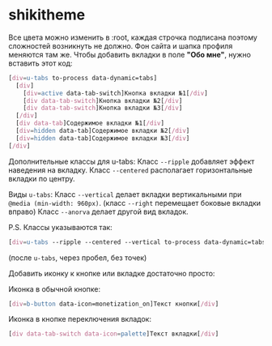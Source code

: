 # shikitheme
Все цвета можно изменить в :root, каждая строчка подписана поэтому сложностей возникнуть не должно. 
Фон сайта и шапка профиля меняются там же.
Чтобы добавить вкладки в поле **"Обо мне"**, нужно вставить этот код:

```scss
[div=u-tabs to-process data-dynamic=tabs]
  [div]
    [div=active data-tab-switch]Кнопка вкладки №1[/div]
    [div data-tab-switch]Кнопка вкладки №2[/div]
    [div data-tab-switch]Кнопка вкладки №3[/div]
  [/div]
  [div data-tab]Содержимое вкладки №1[/div]
  [div=hidden data-tab]Содержимое вкладки №2[/div]
  [div=hidden data-tab]Содержимое вкладки №3[/div]
[/div]
```
Дополнительные классы для u-tabs:
Класс ```--ripple``` добавляет эффект наведения на вкладку.
Класс ```--centered``` располагает горизонтальные вкладки по центру.

Виды ```u-tabs```:
Класс ```--vertical``` делает вкладки вертикальными при ```@media (min-width: 960px)```.
(класс ```--right``` перемещает боковые вкладки вправо)
Класс ```--anorva``` делает другой вид вкладок.

P.S. Классы указываются так:
```scss
[div=u-tabs --ripple --centered --vertical to-process data-dynamic=tabs]
```
(после ```u-tabs```, через пробел, без точек)

Добавить иконку к кнопке или вкладке достаточно просто:

Иконка в обычной кнопке:
```scss
[div=b-button data-icon=monetization_on]Текст кнопки[/div]
```

Иконка в кнопке переключения вкладок:
```scss
[div data-tab-switch data-icon=palette]Текст вкладки[/div]
```
